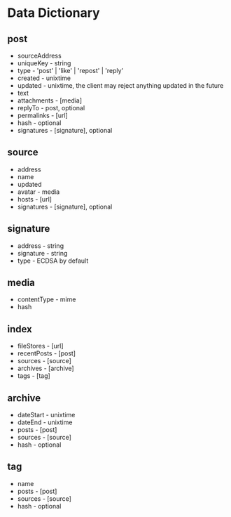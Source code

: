# Data Dictionary

## post
* sourceAddress
* uniqueKey - string
* type - 'post' | 'like' | 'repost' | 'reply'
* created - unixtime
* updated - unixtime, the client may reject anything updated in the future
* text
* attachments - [media]
* replyTo - post, optional
* permalinks - [url]
* hash - optional
* signatures - [signature], optional 

## source
* address
* name
* updated
* avatar - media
* hosts - [url]
* signatures - [signature], optional

## signature
* address - string
* signature - string
* type - ECDSA by default

## media
* contentType - mime
* hash

## index
* fileStores - [url]
* recentPosts - [post]
* sources - [source]
* archives - [archive]
* tags - [tag]

## archive
* dateStart - unixtime
* dateEnd - unixtime
* posts - [post]
* sources - [source]
* hash - optional

## tag
* name
* posts - [post]
* sources - [source]
* hash - optional
